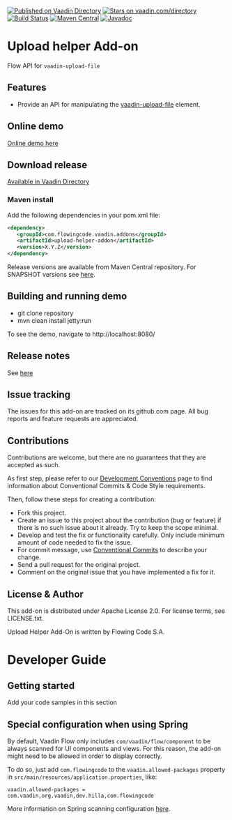[![Published on Vaadin Directory](https://img.shields.io/badge/Vaadin%20Directory-published-00b4f0.svg)](https://vaadin.com/directory/component/upload-helper-add-on)
[![Stars on vaadin.com/directory](https://img.shields.io/vaadin-directory/star/upload-helper-addon.svg)](https://vaadin.com/directory/component/upload-helper-add-on)
[![Build Status](https://jenkins.flowingcode.com/job/UploadHelper-addon/badge/icon)](https://jenkins.flowingcode.com/job/UploadHelper-addon)
[![Maven Central](https://img.shields.io/maven-central/v/com.flowingcode.vaadin.addons/upload-helper-addon)](https://mvnrepository.com/artifact/com.flowingcode.vaadin.addons/upload-helper-addon)
[![Javadoc](https://img.shields.io/badge/javadoc-00b4f0)](https://javadoc.flowingcode.com/artifact/com.flowingcode.vaadin.addons/upload-helper-addon)

# Upload helper Add-on

Flow API for `vaadin-upload-file`

## Features

* Provide an API for manipulating the [vaadin-upload-file](https://cdn.vaadin.com/vaadin-web-components/24.5.0/#/elements/vaadin-upload-file) element.

## Online demo

[Online demo here](http://addonsv24.flowingcode.com/upload-helper)

## Download release

[Available in Vaadin Directory](https://vaadin.com/directory/component/upload-helper-add-on)

### Maven install

Add the following dependencies in your pom.xml file:

```xml
<dependency>
   <groupId>com.flowingcode.vaadin.addons</groupId>
   <artifactId>upload-helper-addon</artifactId>
   <version>X.Y.Z</version>
</dependency>
```
<!-- the above dependency should be updated with latest released version information -->

Release versions are available from Maven Central repository. For SNAPSHOT versions see [here](https://maven.flowingcode.com/snapshots/).

## Building and running demo

- git clone repository
- mvn clean install jetty:run

To see the demo, navigate to http://localhost:8080/

## Release notes

See [here](https://github.com/FlowingCode/UploadHelper/releases)

## Issue tracking

The issues for this add-on are tracked on its github.com page. All bug reports and feature requests are appreciated. 

## Contributions

Contributions are welcome, but there are no guarantees that they are accepted as such. 

As first step, please refer to our [Development Conventions](https://github.com/FlowingCode/DevelopmentConventions) page to find information about Conventional Commits & Code Style requirements.

Then, follow these steps for creating a contribution:

- Fork this project.
- Create an issue to this project about the contribution (bug or feature) if there is no such issue about it already. Try to keep the scope minimal.
- Develop and test the fix or functionality carefully. Only include minimum amount of code needed to fix the issue.
- For commit message, use [Conventional Commits](https://github.com/FlowingCode/DevelopmentConventions/blob/main/conventional-commits.md) to describe your change.
- Send a pull request for the original project.
- Comment on the original issue that you have implemented a fix for it.

## License & Author

This add-on is distributed under Apache License 2.0. For license terms, see LICENSE.txt.

Upload Helper Add-On is written by Flowing Code S.A.

# Developer Guide

## Getting started

Add your code samples in this section

## Special configuration when using Spring

By default, Vaadin Flow only includes ```com/vaadin/flow/component``` to be always scanned for UI components and views. For this reason, the add-on might need to be allowed in order to display correctly. 

To do so, just add ```com.flowingcode``` to the ```vaadin.allowed-packages``` property in ```src/main/resources/application.properties```, like:

```vaadin.allowed-packages = com.vaadin,org.vaadin,dev.hilla,com.flowingcode```
 
More information on Spring scanning configuration [here](https://vaadin.com/docs/latest/integrations/spring/configuration/#configure-the-scanning-of-packages).
